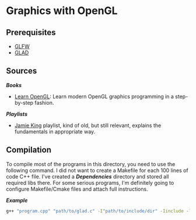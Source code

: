 # Graphics with OpenGL

## Prerequisites
- [GLFW](https://www.glfw.org/download)
- [GLAD](https://glad.dav1d.de/)

## Sources

***Books***
- [Learn OpenGL](https://learnopengl.com/): Learn modern OpenGL graphics programming in a step-by-step fashion.

***Playlists***
- [Jamie King](https://www.youtube.com/playlist?list=PLRwVmtr-pp06qT6ckboaOhnm9FxmzHpbY) playlist, kind of old, but still relevant, explains the fundamentals in appropriate way.

## Compilation
To compile most of the programs in this directory, you need to use the following command. I did not want to create a Makefile for each 100 lines of code C++ file. I've created a ***Dependencies*** directory and stored all required libs there. For some serious programs, I'm definitely going to configure Makefile/Cmake files and attach full instructions.

***Example***
```bash
g++ "program.cpp" "path/to/glad.c" -I"path/to/include/dir" -Iinclude -lglfw -ldl
```

